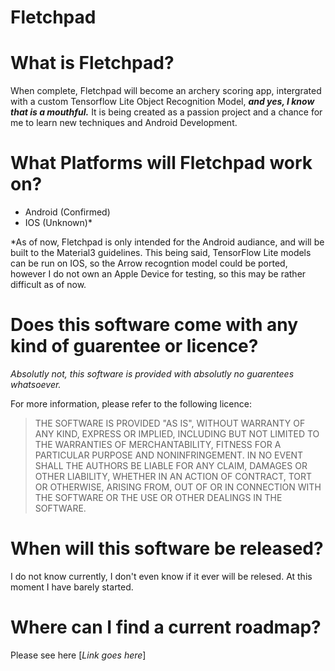 # Fletchpad

# What is Fletchpad?

When complete, Fletchpad will become an archery scoring app, intergrated with a custom Tensorflow Lite Object Recognition Model, ***and yes, I know that is a mouthful.*** It is being created as a passion project and a chance for me to learn new techniques and Android Development.

# What Platforms will Fletchpad work on?

- Android (Confirmed)
- IOS (Unknown)*

*As of now, Fletchpad is only intended for the Android audiance, and will be built to the Material3 guidelines. This being said, TensorFlow Lite models can be run on IOS, so the Arrow recogntion model could be ported, however I do not own an Apple Device for testing, so this may be rather difficult as of now.

# Does this software come with any kind of guarentee or licence?

*Absolutly not, this software is provided with absolutly no guarentees whatsoever.*

For more information, please refer to the following licence:

>THE SOFTWARE IS PROVIDED "AS IS", WITHOUT WARRANTY OF ANY KIND,
>EXPRESS OR IMPLIED, INCLUDING BUT NOT LIMITED TO THE WARRANTIES OF
>MERCHANTABILITY, FITNESS FOR A PARTICULAR PURPOSE AND NONINFRINGEMENT.
>IN NO EVENT SHALL THE AUTHORS BE LIABLE FOR ANY CLAIM, DAMAGES OR
>OTHER LIABILITY, WHETHER IN AN ACTION OF CONTRACT, TORT OR OTHERWISE,
>ARISING FROM, OUT OF OR IN CONNECTION WITH THE SOFTWARE OR THE USE OR
>OTHER DEALINGS IN THE SOFTWARE.

# When will this software be released?

I do not know currently, I don't even know if it ever will be relesed. At this moment I have barely started.

# Where can I find a current roadmap?

Please see here [*Link goes here*]
